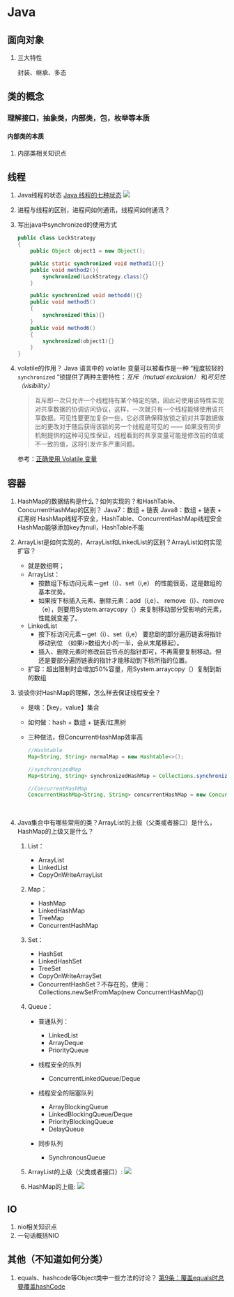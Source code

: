 

# Java

## 面向对象

1. 三大特性

   封装、继承、多态

## 类的概念

### 理解接口，抽象类，内部类，包，枚举等本质

#### 内部类的本质 

1. 内部类相关知识点

## 线程

1. Java线程的状态
   [Java 线程的七种状态](http://haohaochang.cn/2017/07/21/Java-thread-7-kinds-of-state/)
   ![](https://ws1.sinaimg.cn/large/8747d788ly1fplmndxov6j21sa17lan6.jpg)

2. 进程与线程的区别，进程间如何通讯，线程间如何通讯？

3. 写出java中synchronized的使用方式

   ```java
   public class LockStrategy
   {
       public Object object1 = new Object();

       public static synchronized void method1(){}
       public void method2(){
           synchronized(LockStrategy.class){}
       }

       public synchronized void method4(){}
       public void method5()
       {
           synchronized(this){}
       }
       public void method6()
       {
           synchronized(object1){}
       }
   }
   ```

4. volatile的作用？
    Java 语言中的 volatile 变量可以被看作是一种 “程度较轻的 `synchronized`
       ”锁提供了两种主要特性：*互斥（mutual exclusion）* 和*可见性（visibility）*

   > 互斥即一次只允许一个线程持有某个特定的锁，因此可使用该特性实现对共享数据的协调访问协议，这样，一次就只有一个线程能够使用该共享数据。可见性要更加复杂一些，它必须确保释放锁之前对共享数据做出的更改对于随后获得该锁的另一个线程是可见的 —— 如果没有同步机制提供的这种可见性保证，线程看到的共享变量可能是修改前的值或不一致的值，这将引发许多严重问题。

   参考：[正确使用 Volatile 变量](https://www.ibm.com/developerworks/cn/java/j-jtp06197.html)

## 容器

1. HashMap的数据结构是什么？如何实现的？和HashTable、ConcurrentHashMap的区别？
   Java7：数组 + 链表
   Java8：数组 + 链表 + 红黑树
   HashMap线程不安全，HashTable、ConcurrentHashMap线程安全
   HashMap能够添加key为null，HashTable不能

2. ArrayList是如何实现的，ArrayList和LinkedList的区别？ArrayList如何实现扩容？

   * 就是数组啊；
   * ArrayList：
     * 按数组下标访问元素－get（i）、set（i,e） 的性能很高，这是数组的基本优势。
     * 如果按下标插入元素、删除元素：add（i,e）、 remove（i）、remove（e），则要用System.arraycopy（）来复制移动部分受影响的元素，性能就变差了。
   * LinkedList
     * 按下标访问元素－get（i）、set（i,e） 要悲剧的部分遍历链表将指针移动到位 （如果i>数组大小的一半，会从末尾移起）。
     * 插入、删除元素时修改前后节点的指针即可，不再需要复制移动。但还是要部分遍历链表的指针才能移动到下标所指的位置。
   * 扩容：超出限制时会增加50%容量，用System.arraycopy（）复制到新的数组

3. 谈谈你对HashMap的理解，怎么样去保证线程安全？

   * 是啥：【key，value】集合

   * 如何做：hash + 数组 + 链表/红黑树

   * 三种做法，但ConcurrentHashMap效率高

     ```java
     //Hashtable
     Map<String, String> normalMap = new Hashtable<>();

     //synchronizedMap
     Map<String, String> synchronizedHashMap = Collections.synchronizedMap(new HashMap<String, String>());

     //ConcurrentHashMap
     ConcurrentHashMap<String, String> concurrentHashMap = new ConcurrentHashMap<>();
     ```

     ​

4. Java集合中有哪些常用的类？ArrayList的上级（父类或者接口）是什么，HashMap的上级又是什么？ 

   1. List：

      - ArrayList
      - LinkedList
      - CopyOnWriteArrayList
   2. Map：
      - HashMap
      - LinkedHashMap
      - TreeMap
      - ConcurrentHashMap
   3. Set：
      - HashSet
      - LinkedHashSet
      - TreeSet
      - CopyOnWriteArraySet
      - ConcurrentHashSet？不存在的，使用：Collections.newSetFromMap(new ConcurrentHashMap())
   4. Queue：

      - 普通队列：

        - LinkedList
        - ArrayDeque
        - PriorityQueue
      - 线程安全的队列

        - ConcurrentLinkedQueue/Deque
      - 线程安全的阻塞队列

        - ArrayBlockingQueue
        - LinkedBlockingQueue/Deque
        - PriorityBlockingQueue
        - DelayQueue
      - 同步队列
        - SynchronousQueue
   5. ArrayList的上级（父类或者接口）:
      ![](https://ws1.sinaimg.cn/large/8747d788gy1fpye82vb74j20zj0hata2.jpg)
   6. HashMap的上级:
      ![](https://ws1.sinaimg.cn/large/8747d788gy1fpye8nhlppj20n00ay3z3.jpg)

## IO

1. nio相关知识点
2. 一句话概括NIO

## 其他（不知道如何分类）

1. equals、hashcode等Object类中一些方法的讨论？
   [第9条：覆盖equals时总要覆盖hashCode](https://zhengyq.gitbooks.io/effective-java-2/content/item9.html)